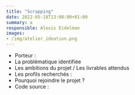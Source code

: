 ```yaml
---
title: "Scrapping"
date: 2022-05-18T13:00:00+01:00
summary: a
responsible: Alexis Eidelman
images: 
- /img/atelier_ideation.png
---
```



* Porteur : 
* La problématique identifiée
* Les ambitions du projet / Les livrables attendus 
* Les profils recherchés :  
* Pourquoi rejoindre le projet ? 
* Code source : 